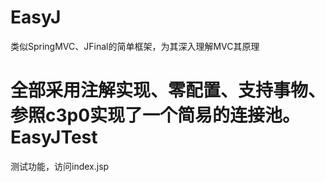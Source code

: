 EasyJ
=====

类似SpringMVC、JFinal的简单框架，为其深入理解MVC其原理
> 
 全部采用注解实现、零配置、支持事物、参照c3p0实现了一个简易的连接池。
EasyJTest
=========
 测试功能，访问index.jsp
